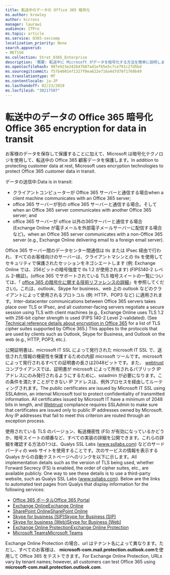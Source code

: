 ```yaml
---
title: 転送中のデータの Office 365 暗号化
ms.author: krowley
author: kccross
manager: laurawi
audience: ITPro
ms.topic: article
ms.service: O365-seccomp
localization_priority: None
search.appverid:
- MET150
ms.collection: Strat_O365_Enterprise
description: '概要: 転送中に Microsoft がデータを暗号化する方法を簡単に説明します。'
ms.openlocfilehash: 987e923e242b47b07ad1ef65e5c7ce791c27d5bd
ms.sourcegitcommit: f57b4001ef1327f0ea622e716a4d7d78f1769b49
ms.translationtype: MT
ms.contentlocale: ja-JP
ms.lasthandoff: 02/23/2019
ms.locfileid: "30217507"
---
```

# <a name="office-365-encryption-for-data-in-transit"></a><span data-ttu-id="1806c-103">転送中のデータの Office 365 暗号化</span><span class="sxs-lookup"><span data-stu-id="1806c-103">Office 365 encryption for data in transit</span></span>

<span data-ttu-id="1806c-104">お客様のデータを保存して保護することに加えて、Microsoft は暗号化テクノロジを使用して、転送中の Office 365 顧客データを保護します。</span><span class="sxs-lookup"><span data-stu-id="1806c-104">In addition to protecting customer data at rest, Microsoft uses encryption technologies to protect Office 365 customer data in transit.</span></span> 

<span data-ttu-id="1806c-105">データの送信中:</span><span class="sxs-lookup"><span data-stu-id="1806c-105">Data is in transit:</span></span>
- <span data-ttu-id="1806c-106">クライアントコンピューターが Office 365 サーバーと通信する場合</span><span class="sxs-lookup"><span data-stu-id="1806c-106">when a client machine communicates with an Office 365 server;</span></span>
- <span data-ttu-id="1806c-107">office 365 サーバーが別の office 365 サーバーと通信する場合。そして</span><span class="sxs-lookup"><span data-stu-id="1806c-107">when an Office 365 server communicates with another Office 365 server; and</span></span>
- <span data-ttu-id="1806c-108">office 365 サーバーが office 以外の365サーバーと通信する場合 (Exchange Online が電子メールを外部電子メールサーバーに配信する場合など)。</span><span class="sxs-lookup"><span data-stu-id="1806c-108">when an Office 365 server communicates with a non-Office 365 server (e.g., Exchange Online delivering email to a foreign email server).</span></span>

<span data-ttu-id="1806c-p101">Office 365 サーバー間のデータセンター間通信は tls または IPsec 経由で行われ、すべてのお客様向けのサーバーは、クライアントマシンとの tls を使用してセキュリティで保護されたセッションをネゴシエートします (例: Exchange Online では、256ビットの暗号強度で tls 1.2 が使用されます) (FIPS140-2 レベル 2-検証)。(office 365 でサポートされている TLS 暗号スイートの一覧については、「 [office 365 の暗号化に関する技術リファレンスの詳細](https://support.office.com/article/Technical-reference-details-about-encryption-in-Office-365-862CBE93-4268-4EF9-BA79-277545ECF221)」を参照してください)。これは、outlook、Skype for business、web 上の outlook などのクライアントによって使用されるプロトコル (例: HTTP、POP3 など) に適用されます。</span><span class="sxs-lookup"><span data-stu-id="1806c-p101">Inter-datacenter communications between Office 365 servers takes place over TLS or IPsec, and all customer-facing servers negotiate a secure session using TLS with client machines (e.g., Exchange Online uses TLS 1.2 with 256-bit cipher strength is used (FIPS 140-2 Level 2-validated). (See [Technical reference details about encryption in Office 365](https://support.office.com/article/Technical-reference-details-about-encryption-in-Office-365-862CBE93-4268-4EF9-BA79-277545ECF221) for a list of TLS cipher suites supported by Office 365.) This applies to the protocols that are used by clients such as Outlook, Skype for Business, and Outlook on the web (e.g., HTTP, POP3, etc.).</span></span>

<span data-ttu-id="1806c-p102">公開証明書は、microsoft IT SSL によって発行された microsoft IT SSL で、送信された情報の機密性を保護するための内部 microsoft ツールです。microsoft によって発行されるすべての証明書の長さは2048ビットです。また、 [webtrust](http://www.webtrust.org/homepage-documents/item70372.pdf)コンプライアンスでは、証明書が microsoft によって所有されるパブリック IP アドレスにのみ発行されるようにするために、ssladmin が必要になります。この条件を満たすことができない IP アドレスは、例外プロセスを経由してルーティングされます。</span><span class="sxs-lookup"><span data-stu-id="1806c-p102">The public certificates are issued by Microsoft IT SSL using SSLAdmin, an internal Microsoft tool to protect confidentiality of transmitted information. All certificates issued by Microsoft IT have a minimum of 2048 bits in length, and [Webtrust](http://www.webtrust.org/homepage-documents/item70372.pdf) compliance requires SSLAdmin to make sure that certificates are issued only to public IP addresses owned by Microsoft. Any IP addresses that fail to meet this criterion are routed through an exception process.</span></span>

<span data-ttu-id="1806c-p103">使用されている TLS のバージョン、転送機密性 (FS) が有効になっているかどうか、暗号スイートの順番など、すべての実装の詳細を公開できます。これらの詳細を確認する方法の1つは、Qualys SSL Labs (www.ssllabs.com) などのサードパーティの web サイトを使用することです。次のサービスの情報を表示する Qualys からの自動テストページへのリンクを以下に示します。</span><span class="sxs-lookup"><span data-stu-id="1806c-p103">All implementation details such as the version of TLS being used, whether Forward Secrecy (FS) is enabled, the order of cipher suites, etc., are available publicly. One way to see these details is to use a third-party website, such as Qualys SSL Labs (www.ssllabs.com). Below are the links to automated test pages from Qualys that display information for the following services:</span></span>
- [<span data-ttu-id="1806c-117">Office 365 ポータル</span><span class="sxs-lookup"><span data-stu-id="1806c-117">Office 365 Portal</span></span>](https://www.ssllabs.com/ssltest/analyze.html?d=portal.office.com&hideResults=on)
- [<span data-ttu-id="1806c-118">Exchange Online</span><span class="sxs-lookup"><span data-stu-id="1806c-118">Exchange Online</span></span>](https://www.ssllabs.com/ssltest/analyze.html?d=outlook.office365.com&hideResults=on)
- [<span data-ttu-id="1806c-119">SharePoint Online</span><span class="sxs-lookup"><span data-stu-id="1806c-119">SharePoint Online</span></span>](https://www.ssllabs.com/ssltest/analyze.html?d=microsoft-my.sharepoint.com&hideResults=on)
- [<span data-ttu-id="1806c-120">Skype for business (SIP)</span><span class="sxs-lookup"><span data-stu-id="1806c-120">Skype for Business (SIP)</span></span>](https://www.ssllabs.com/ssltest/analyze.html?d=sipdir.online.lync.com)
- [<span data-ttu-id="1806c-121">Skype for business (Web)</span><span class="sxs-lookup"><span data-stu-id="1806c-121">Skype for Business (Web)</span></span>](https://www.ssllabs.com/ssltest/analyze.html?d=webdir.online.lync.com&hideResults=on)
- [<span data-ttu-id="1806c-122">Exchange Online Protection</span><span class="sxs-lookup"><span data-stu-id="1806c-122">Exchange Online Protection</span></span>](https://ssl-tools.net/mailservers/microsoft-com.mail.protection.outlook.com)
- [<span data-ttu-id="1806c-123">Microsoft Teams</span><span class="sxs-lookup"><span data-stu-id="1806c-123">Microsoft Teams</span></span>](https://www.ssllabs.com/ssltest/analyze.html?d=teams.microsoft.com&latest)

<span data-ttu-id="1806c-124">Exchange Online Protection の場合、url はテナント名によって異なります。ただし、すべてのお客様は、 **microsoft-com.mail.protection.outlook.com**を使用して Office 365 をテストできます。</span><span class="sxs-lookup"><span data-stu-id="1806c-124">For Exchange Online Protection, URLs vary by tenant names; however, all customers can test Office 365 using **microsoft-com.mail.protection.outlook.com**.</span></span>
